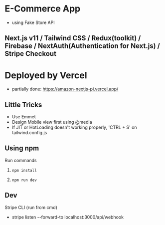 # E-Commerce App

- using Fake Store API

## Next.js v11 / Tailwind CSS / Redux(toolkit) / Firebase / NextAuth(Authentication for Next.js) / Stripe Checkout

# Deployed by Vercel

- partially done: https://amazon-nextjs-pi.vercel.app/

## Little Tricks

- Use Emmet
- Design Mobile view first using @media
- If JIT or HotLoading doesn't working properly, 'CTRL + S' on tailwind.config.js 

## Using npm

Run commands

1. `npm install`

2. `npm run dev`

## Dev

Stripe CLI (run from cmd)
- stripe listen --forward-to localhost:3000/api/webhook
